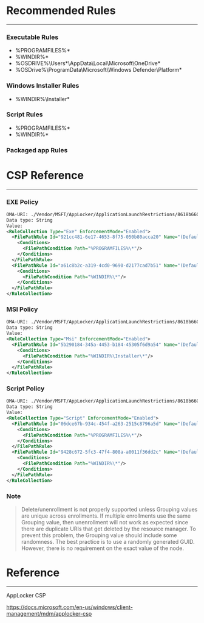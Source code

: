# Recommended Rules
***
### Executable Rules
* %PROGRAMFILES%\*
* %WINDIR%\*
* %OSDRIVE%\Users\*\AppData\Local\Microsoft\OneDrive\*
* %OSDrive%\ProgramData\Microsoft\Windows Defender\Platform\*

### Windows Installer Rules
* %WINDIR%\Installer\*

### Script Rules
* %PROGRAMFILES%\*
* %WINDIR%\*

### Packaged app Rules

# CSP Reference
***
### EXE Policy
```xml
OMA-URI: ./Vendor/MSFT/AppLocker/ApplicationLaunchRestrictions/8618b660-ca48-4952-90e1-eba438f23dcc/EXE/Policy
Data type: String
Value:
<RuleCollection Type="Exe" EnforcementMode="Enabled">
  <FilePathRule Id="921cc481-6e17-4653-8f75-050b80acca20" Name="(Default Rule) All files located in the Program Files folder" Description="Allows members of the Everyone group to run applications that are located in the Program Files folder." UserOrGroupSid="S-1-1-0" Action="Allow">
    <Conditions>
      <FilePathCondition Path="%PROGRAMFILES%\*"/>
    </Conditions>
  </FilePathRule>
  <FilePathRule Id="a61c8b2c-a319-4cd0-9690-d2177cad7b51" Name="(Default Rule) All files located in the Windows folder" Description="Allows members of the Everyone group to run applications that are located in the Windows folder." UserOrGroupSid="S-1-1-0" Action="Allow">
    <Conditions>
      <FilePathCondition Path="%WINDIR%\*"/>
    </Conditions>
  </FilePathRule>
</RuleCollection>
```

### MSI Policy
```xml
OMA-URI: ./Vendor/MSFT/AppLocker/ApplicationLaunchRestrictions/8618b660-ca48-4952-90e1-eba438f23dcc/MSI/Policy
Data type: String
Value:
<RuleCollection Type="Msi" EnforcementMode="Enabled">
  <FilePathRule Id="5b290184-345a-4453-b184-45305f6d9a54" Name="(Default Rule) All Windows Installer files in %systemdrive%\Windows\Installer" Description="Allows members of the Everyone group to run all Windows Installer files located in %systemdrive%\Windows\Installer." UserOrGroupSid="S-1-1-0" Action="Allow">
    <Conditions>
      <FilePathCondition Path="%WINDIR%\Installer\*"/>
    </Conditions>
  </FilePathRule>
</RuleCollection>
```

### Script Policy
```xml
OMA-URI: ./Vendor/MSFT/AppLocker/ApplicationLaunchRestrictions/8618b660-ca48-4952-90e1-eba438f23dcc/Script/Policy
Data type: String
Value:
<RuleCollection Type="Script" EnforcementMode="Enabled">
  <FilePathRule Id="06dce67b-934c-454f-a263-2515c8796a5d" Name="(Default Rule) All scripts located in the Program Files folder" Description="Allows members of the Everyone group to run scripts that are located in the Program Files folder." UserOrGroupSid="S-1-1-0" Action="Allow">
    <Conditions>
      <FilePathCondition Path="%PROGRAMFILES%\*"/>
    </Conditions>
  </FilePathRule>
  <FilePathRule Id="9428c672-5fc3-47f4-808a-a0011f36dd2c" Name="(Default Rule) All scripts located in the Windows folder" Description="Allows members of the Everyone group to run scripts that are located in the Windows folder." UserOrGroupSid="S-1-1-0" Action="Allow">
    <Conditions>
      <FilePathCondition Path="%WINDIR%\*"/>
    </Conditions>
  </FilePathRule>
</RuleCollection>
```

### Note
> Delete/unenrollment is not properly supported unless Grouping values are unique across enrollments. If multiple enrollments use the same Grouping value, then unenrollment will not work as expected since there are duplicate URIs that get deleted by the resource manager. To prevent this problem, the Grouping value should include some randomness. The best practice is to use a randomly generated GUID. However, there is no requirement on the exact value of the node.

# Reference
***
AppLocker CSP

https://docs.microsoft.com/en-us/windows/client-management/mdm/applocker-csp